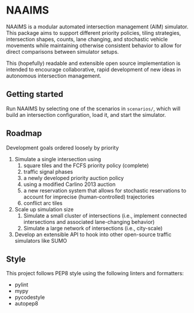 # NAAIMS

NAAIMS is a modular automated intersection management (AIM) simulator. This package aims to support different priority policies, tiling strategies, intersection shapes, counts, lane changing, and stochastic vehicle movements while maintaining otherwise consistent behavior to allow for direct comparisons between simulator setups.

This (hopefully) readable and extensible open source implementation is intended to encourage collaborative, rapid development of new ideas in autonomous intersection management.

## Getting started

Run NAAIMS by selecting one of the scenarios in `scenarios/`, which will build an intersection configuration, load it, and start the simulator.

## Roadmap

Development goals ordered loosely by priority

1. Simulate a single intersection using
   1. square tiles and the FCFS priority policy (complete)
   2. traffic signal phases
   3. a newly developed priority auction policy
   4. using a modified Carlino 2013 auction
   5. a new reservation system that allows for stochastic reservations to account for imprecise (human-controlled) trajectories
   6. conflict arc tiles
2. Scale up simulation size
   1. Simulate a small cluster of intersections (i.e., implement connected intersections and associated lane-changing behavior)
   2. Simulate a large network of intersections (i.e., city-scale)
3. Develop an extensible API to hook into other open-source traffic simulators like SUMO

## Style

This project follows PEP8 style using the following linters and formatters:

- pylint
- mypy
- pycodestyle
- autopep8
